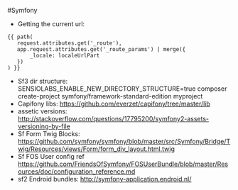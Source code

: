 #Symfony
 - Getting the current url:

 ```
 {{ path(
    request.attributes.get('_route'),
    app.request.attributes.get('_route_params') | merge({
        _locale: localeUrlPart
    })
) }}
 ```
 - Sf3 dir structure: SENSIOLABS_ENABLE_NEW_DIRECTORY_STRUCTURE=true composer create-project symfony/framework-standard-edition myproject
 - Capifony libs: https://github.com/everzet/capifony/tree/master/lib
 - assetic versions: http://stackoverflow.com/questions/17795200/symfony2-assets-versioning-by-file
 - Sf Form Twig Blocks: https://github.com/symfony/symfony/blob/master/src/Symfony/Bridge/Twig/Resources/views/Form/form_div_layout.html.twig
 - Sf FOS User config ref https://github.com/FriendsOfSymfony/FOSUserBundle/blob/master/Resources/doc/configuration_reference.md
 - sf2 Endroid bundles: http://symfony-application.endroid.nl/
